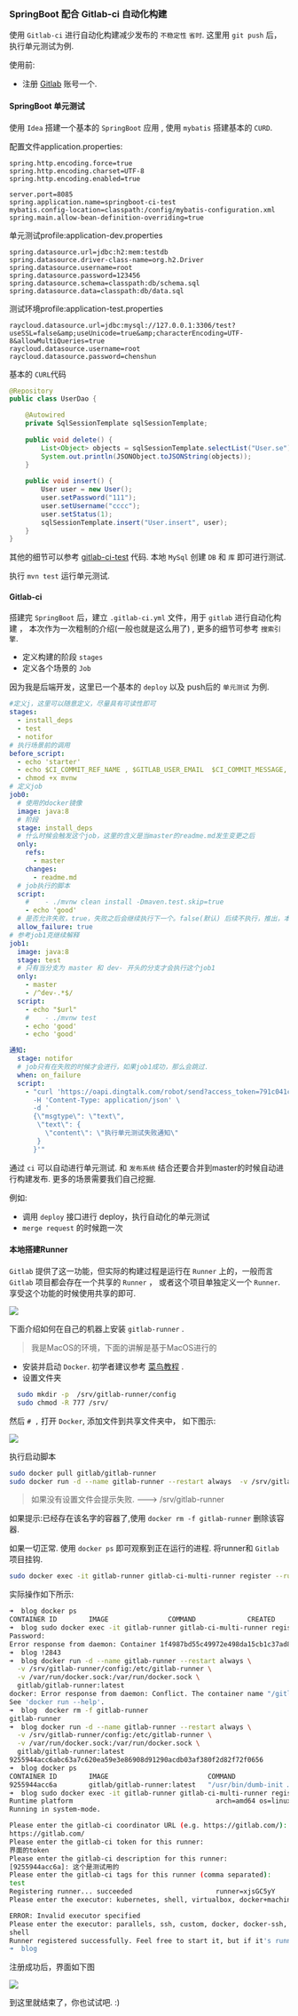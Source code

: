 ### SpringBoot 配合 Gitlab-ci 自动化构建

使用 `Gitlab-ci` 进行自动化构建减少发布的 `不稳定性` `省时`. 这里用 `git push` 后，执行单元测试为例.

使用前:

* 注册 [Gitlab](https://gitlab.com) 账号一个.

#### SpringBoot 单元测试

使用 `Idea` 搭建一个基本的 `SpringBoot` 应用 , 使用 `mybatis` 搭建基本的 `CURD`.

配置文件application.properties:

```text
spring.http.encoding.force=true
spring.http.encoding.charset=UTF-8
spring.http.encoding.enabled=true
        
server.port=8085
spring.application.name=springboot-ci-test
mybatis.config-location=classpath:/config/mybatis-configuration.xml
spring.main.allow-bean-definition-overriding=true
```

单元测试profile:application-dev.properties

```text
spring.datasource.url=jdbc:h2:mem:testdb
spring.datasource.driver-class-name=org.h2.Driver
spring.datasource.username=root
spring.datasource.password=123456
spring.datasource.schema=classpath:db/schema.sql
spring.datasource.data=classpath:db/data.sql
```

测试环境profile:application-test.properties
```
raycloud.datasource.url=jdbc:mysql://127.0.0.1:3306/test?useSSL=false&amp;useUnicode=true&amp;characterEncoding=UTF-8&allowMultiQueries=true
raycloud.datasource.username=root
raycloud.datasource.password=chenshun
```

基本的 `CURL`代码

```java
@Repository
public class UserDao {

    @Autowired
    private SqlSessionTemplate sqlSessionTemplate;
  
    public void delete() {
        List<Object> objects = sqlSessionTemplate.selectList("User.se");
        System.out.println(JSONObject.toJSONString(objects));
    }
  
    public void insert() {
        User user = new User();
        user.setPassword("111");
        user.setUsername("cccc");
        user.setStatus(1);
        sqlSessionTemplate.insert("User.insert", user);
    }
}
```

其他的细节可以参考 [gitlab-ci-test](https://gitlab.com/chenshun00/test) 代码.
本地 `MySql` 创建 `DB` 和 `库` 即可进行测试.

执行 `mvn test` 运行单元测试. 

#### Gitlab-ci

搭建完 `SpringBoot` 后，建立 `.gitlab-ci.yml` 文件，用于 `gitlab` 进行自动化构建 ， 本次作为一次粗制的介绍(一般也就是这么用了) , 更多的细节可参考 `搜索引擎`.

* 定义构建的阶段 `stages`
* 定义各个场景的 `Job`

因为我是后端开发，这里已一个基本的 `deploy` 以及 push后的 `单元测试` 为例. 

```yaml
#定义j，这里可以随意定义，尽量具有可读性即可
stages: 
  - install_deps
  - test
  - notifor
# 执行场景前的调用
before_script:
  - echo 'starter'
  - echo $CI_COMMIT_REF_NAME , $GITLAB_USER_EMAIL  $CI_COMMIT_MESSAGE, '执行构建的commit'
  - chmod +x mvnw
# 定义job
job0:
  # 使用的docker镜像 
  image: java:8
  # 阶段
  stage: install_deps
  # 什么时候会触发这个job，这里的含义是当master的readme.md发生变更之后
  only:
    refs:
      - master
    changes:
      - readme.md
  # job执行的脚本
  script:
    #    - ./mvnw clean install -Dmaven.test.skip=true
    - echo 'good'
  # 是否允许失败，true，失败之后会继续执行下一个。false(默认) 后续不执行，推出，本次构建失败
  allow_failure: true
# 参考job1克继续解释
job1:
  image: java:8
  stage: test
  # 只有当分支为 master 和 dev- 开头的分支才会执行这个job1
  only:
    - master
    - /^dev-.*$/
  script:
    - echo "$url"
    #    - ./mvnw test
    - echo 'good'
    - echo 'good'

通知:
  stage: notifor
  # job只有在失败的时候才会进行，如果job1成功，那么会跳过.
  when: on_failure
  script:
    - "curl 'https://oapi.dingtalk.com/robot/send?access_token=791c041c46412e98080b582e5a27aa1cb9b472f260f570222652deccbcc5df4a' \
      -H 'Content-Type: application/json' \
      -d '
      {\"msgtype\": \"text\",
       \"text\": {
         \"content\": \"执行单元测试失败通知\"
       }
      }'"
```

通过 `ci` 可以自动进行单元测试. 和 `发布系统` 结合还要合并到master的时候自动进行构建发布. 更多的场景需要我们自己挖掘.

例如:

* 调用 `deploy` 接口进行 deploy，执行自动化的单元测试
* `merge request` 的时候跑一次

#### 本地搭建Runner

`Gitlab` 提供了这一功能，但实际的构建过程是运行在 `Runner` 上的，一般而言 `Gitlab` 项目都会存在一个共享的 `Runner` ， 或者这个项目单独定义一个 `Runner`. 享受这个功能的时候使用共享的即可.

![](../img/gitlab-runner.png)

下面介绍如何在自己的机器上安装 `gitlab-runner` .

> 我是MacOS的环境，下面的讲解是基于MacOS进行的

* 安装并启动 `Docker`. 初学者建议参考 [菜鸟教程](https://www.runoob.com/docker/docker-tutorial.html) .
* 设置文件夹

```bash
  sudo mkdir -p  /srv/gitlab-runner/config
  sudo chmod -R 777 /srv/
```

然后 `# ,` 打开 `Docker`, 添加文件到共享文件夹中， 如下图示:

![](../img/runner-docker.png)

执行启动脚本

```bash
sudo docker pull gitlab/gitlab-runner
sudo docker run -d --name gitlab-runner --restart always  -v /srv/gitlab-runner/config:/etc/gitlab-runner     -v /var/run/docker.sock:/var/run/docker.sock     gitlab/gitlab-runner:latest
```

> 如果没有设置文件会提示失败. ---> /srv/gitlab-runner

如果提示:已经存在该名字的容器了,使用 `docker rm -f gitlab-runner` 删除该容器. 

如果一切正常. 使用 `docker ps` 即可观察到正在运行的进程. 将runner和 `Gitlab` 项目挂钩.

```bash
sudo docker exec -it gitlab-runner gitlab-ci-multi-runner register --run-untagged
```

实际操作如下所示:

```bash
➜  blog docker ps
CONTAINER ID        IMAGE               COMMAND             CREATED             STATUS              PORTS               NAMES
➜  blog sudo docker exec -it gitlab-runner gitlab-ci-multi-runner register --run-untagged
Password:
Error response from daemon: Container 1f4987bd55c49972e498da15cb1c37ad87fa156e66ee3857399d05450ade0670 is not running
➜  blog !2843
➜  blog docker run -d --name gitlab-runner --restart always \
  -v /srv/gitlab-runner/config:/etc/gitlab-runner \
  -v /var/run/docker.sock:/var/run/docker.sock \
  gitlab/gitlab-runner:latest
docker: Error response from daemon: Conflict. The container name "/gitlab-runner" is already in use by container "1f4987bd55c49972e498da15cb1c37ad87fa156e66ee3857399d05450ade0670". You have to remove (or rename) that container to be able to reuse that name.
See 'docker run --help'.
➜  blog  docker rm -f gitlab-runner
gitlab-runner
➜  blog docker run -d --name gitlab-runner --restart always \
  -v /srv/gitlab-runner/config:/etc/gitlab-runner \
  -v /var/run/docker.sock:/var/run/docker.sock \
  gitlab/gitlab-runner:latest
9255944acc6abc63a7c620ea59e3e86908d91290acdb03af380f2d82f72f0656
➜  blog docker ps
CONTAINER ID        IMAGE                         COMMAND                  CREATED             STATUS              PORTS               NAMES
9255944acc6a        gitlab/gitlab-runner:latest   "/usr/bin/dumb-init …"   5 seconds ago       Up 4 seconds                            gitlab-runner
➜  blog sudo docker exec -it gitlab-runner gitlab-ci-multi-runner register --run-untagged
Runtime platform                                    arch=amd64 os=linux pid=13 revision=a987417a version=12.2.0
Running in system-mode.

Please enter the gitlab-ci coordinator URL (e.g. https://gitlab.com/):
https://gitlab.com/
Please enter the gitlab-ci token for this runner:
界面的token
Please enter the gitlab-ci description for this runner:
[9255944acc6a]: 这个是测试用的
Please enter the gitlab-ci tags for this runner (comma separated):
test
Registering runner... succeeded                     runner=xjsGC5yY
Please enter the executor: kubernetes, shell, virtualbox, docker+machine, docker-ssh+machine, ssh, custom, docker, docker-ssh, parallels:

ERROR: Invalid executor specified
Please enter the executor: parallels, ssh, custom, docker, docker-ssh, docker-ssh+machine, kubernetes, shell, virtualbox, docker+machine:
shell
Runner registered successfully. Feel free to start it, but if it's running already the config should be automatically reloaded!
➜  blog
```

注册成功后，界面如下图

![](../img/token.png)

到这里就结束了，你也试试吧. :)